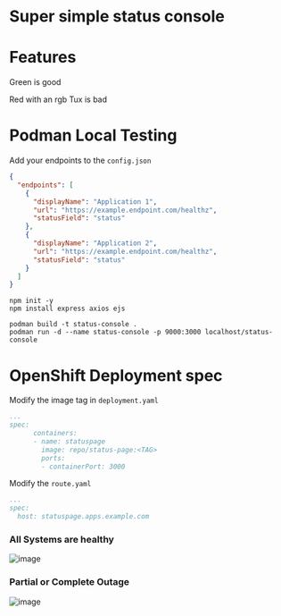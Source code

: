 # Super simple status console

# Features
Green is good

Red with an rgb Tux is bad

# Podman Local Testing
Add your endpoints to the `config.json`
``` json
{
  "endpoints": [
    {
      "displayName": "Application 1",
      "url": "https://example.endpoint.com/healthz",
      "statusField": "status"
    },
    {
      "displayName": "Application 2",
      "url": "https://example.endpoint.com/healthz",
      "statusField": "status"
    }
  ]
}
```

```
npm init -y
npm install express axios ejs
```
```
podman build -t status-console .
podman run -d --name status-console -p 9000:3000 localhost/status-console
```

# OpenShift Deployment spec
Modify the image tag in `deployment.yaml`
``` yaml
...
spec:
      containers:
      - name: statuspage
        image: repo/status-page:<TAG>
        ports:
        - containerPort: 3000
```

Modify the `route.yaml`
``` yaml
...
spec:
  host: statuspage.apps.example.com
```

### All Systems are healthy
![image](https://user-images.githubusercontent.com/52045281/234613465-5b7f307f-ac06-45a1-a01b-521b77d55895.png)




### Partial or Complete Outage
![image](https://user-images.githubusercontent.com/52045281/234613528-4c918a04-e468-4859-8188-cda2fe11b1c1.png)

